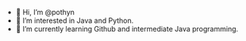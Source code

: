- 👋 Hi, I’m @pothyn
- 👀 I’m interested in Java and Python.
- 🌱 I’m currently learning Github and intermediate Java programming.

<!---
- 💞️ I’m looking to collaborate
- 📫 How to reach me: pothyne@gmail.com
--->
<!---
pothyn/pothyn is a ✨ special ✨ repository because its `README.md` (this file) appears on your GitHub profile.
You can click the Preview link to take a look at your changes.
--->
